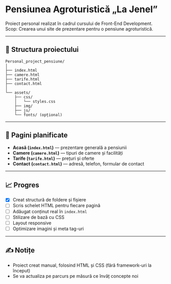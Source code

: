 # Pensiunea Agroturistică „La Jenel”

Proiect personal realizat în cadrul cursului de Front-End Development.  
Scop: Crearea unui site de prezentare pentru o pensiune agroturistică.

---

## 📁 Structura proiectului

```
Personal_project_pensiune/
│
├── index.html
├── camere.html
├── tarife.html
├── contact.html
│
└── assets/
    ├── css/
    │   └── styles.css
    ├── img/
    ├── js/
    └── fonts/ (opțional)
```

---

## 📌 Pagini planificate

- **Acasă (`index.html`)** — prezentare generală a pensiunii
- **Camere (`camere.html`)** — tipuri de camere și facilități
- **Tarife (`tarife.html`)** — prețuri și oferte
- **Contact (`contact.html`)** — adresă, telefon, formular de contact

---

## 📈 Progres

- [x] Creat structură de foldere și fișiere
- [ ] Scris schelet HTML pentru fiecare pagină
- [ ] Adăugat conținut real în `index.html`
- [ ] Stilizare de bază cu CSS
- [ ] Layout responsive
- [ ] Optimizare imagini și meta tag-uri

---

## ✍️ Notițe

- Proiect creat manual, folosind HTML și CSS (fără framework-uri la început)
- Se va actualiza pe parcurs pe măsură ce învăț concepte noi
